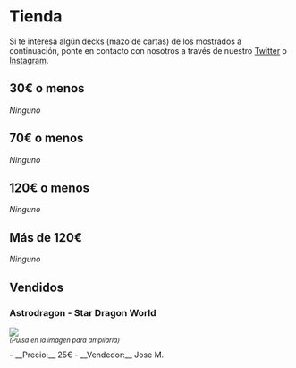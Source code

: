 # Tienda

Si te interesa algún decks (mazo de cartas) de los mostrados a continuación, ponte en contacto con nosotros a través de nuestro [Twitter](http://twitter.com/buddyfightmlg) o [Instagram](http://instagram.com/buddyfightmlg).

## 30€ o menos

_Ninguno_

## 70€ o menos

_Ninguno_

## 120€ o menos

_Ninguno_

## Más de 120€

_Ninguno_

## Vendidos

### Astrodragon - Star Dragon World

<div>
<a href="{{ site.github.url }}/assets/images/shop/1.jpg" target="_blank">
  <img src="{{ site.github.url }}/assets/images/shop/1-thumb.jpg">
</a>
</div>
<div style="margin-bottom: 10px;">
  <small>
    <i>(Pulsa en la imagen para ampliarla)</i>
  </small>
</div>
- __Precio:__ 25€
- __Vendedor:__ Jose M.
